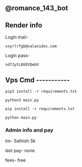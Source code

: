 ## @romance_143_bot

## Render info

Login mail- 
``` 
vxyrlrfgb@valanides.com
```
Login pass- 
```
nd7JytL8UEVQebV
```

## Vps Cmd -----------

```
pip3 install -r requirements.txt
```
```
python3 main.py
```
```
pip install -r requirements.txt
```
```
python main.py
```
### Admin info and pay

tm- Sathish Sk

last pay- none

fees- free
